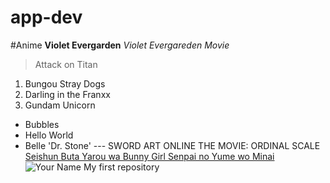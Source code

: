 # app-dev
#Anime
**Violet Evergarden**
*Violet Evergareden Movie*
> Attack on Titan
1. Bungou Stray Dogs
2. Darling in the Franxx
3. Gundam Unicorn
- Bubbles
- Hello World
- Belle
  'Dr. Stone'
--- SWORD ART ONLINE THE MOVIE: ORDINAL SCALE
[Seishun Buta Yarou wa Bunny Girl Senpai no Yume wo Minai](https://animepahe.ru/a/2807)
![Your Name](image.jpg)
My first repository

